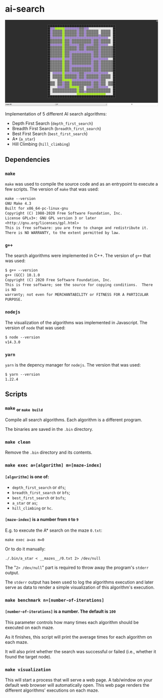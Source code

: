 # ai-search

![A screenshot of the visualization of the A* search algorithm on the maze 0](./visualization.png)

Implementation of 5 different AI search algorithms:

- Depth First Search (`depth_first_search`)
- Breadth First Search (`breadth_first_search`)
- Best First Search (`best_first_search`)
- A* (`a_star`)
- Hill Climbing (`hill_climbing`)

## Dependencies

### `make`

`make` was used to compile the source code and as an entrypoint to execute a few scripts. The version of `make` that was used:

```
make --version
GNU Make 4.3
Built for x86_64-pc-linux-gnu
Copyright (C) 1988-2020 Free Software Foundation, Inc.
License GPLv3+: GNU GPL version 3 or later <http://gnu.org/licenses/gpl.html>
This is free software: you are free to change and redistribute it.
There is NO WARRANTY, to the extent permitted by law.
```

### `g++`

The search algorithms were implemented in C++. The version of `g++` that was used:

```
$ g++ --version
g++ (GCC) 10.1.0
Copyright (C) 2020 Free Software Foundation, Inc.
This is free software; see the source for copying conditions.  There is NO
warranty; not even for MERCHANTABILITY or FITNESS FOR A PARTICULAR PURPOSE.
```

### `nodejs`

The visualization of the algorithms was implemented in Javascript. The version of `node` that was used:

```
$ node --version
v14.3.0
```

### `yarn`

`yarn` is the depency manager for `nodejs`. The version that was used:

```
$ yarn --version
1.22.4
```

## Scripts

### `make` <sub>or `make build`</sub>

Compile all search algorithms. Each algorithm is a different program.

The binaries are saved in the `.bin` directory.

### `make clean`

Remove the `.bin` directory and its contents.

### `make exec a=[algorithm] m=[maze-index]`

#### `[algorithm]` is one of:

- `depth_first_search` or `dfs`;
- `breadth_first_search` or `bfs`;
- `best_first_search` or `bsfs`;
- `a_star` or `as`;
- `hill_climbing` or `hc`.

#### `[maze-index]` is a number from `0` to `9`

E.g. to execute the A* search on the maze `0.txt`:

```
make exec a=as m=0
```

Or to do it manually:

```
./.bin/a_star < __mazes__/0.txt 2> /dev/null
```

The "`2> /dev/null`" part is required to throw away the program's `stderr` output.

The `stderr` output has been used to log the algorithms execution and later serve as data to render a simple visualization of this algorithm's execution.

### `make benchmark n=[number-of-iterations]`

#### `[number-of-iterations]` is a number. The default is `100`

This parameter controls how many times each algorithm should be executed on each maze.

As it finishes, this script will print the average times for each algorithm on each maze.

It will also print whether the search was successful or failed (i.e., whether it found the target node).

### `make visualization`

This will start a process that will serve a web page. A tab/window on your default web browser will automatically open. This web page renders the different algorithms' executions on each maze.
